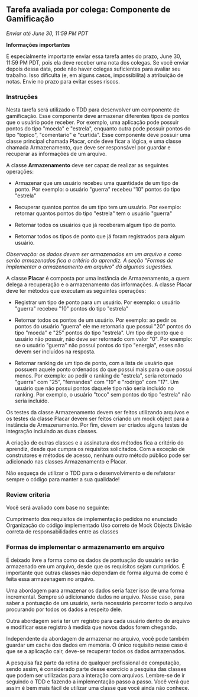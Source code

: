 ## Tarefa avaliada por colega: Componente de Gamificação

_Enviar até June 30, 11:59 PM PDT_

**Informações importantes**

É especialmente importante enviar essa tarefa antes do prazo, June 30, 11:59 PM PDT, pois ela deve receber uma nota dos colegas. Se você enviar depois dessa data, pode não haver colegas suficientes para avaliar seu trabalho. Isso dificulta (e, em alguns casos, impossibilita) a atribuição de notas. Envie no prazo para evitar esses riscos.

### Instruções

Nesta tarefa será utilizado o TDD para desenvolver um componente de gamificação. Esse componente deve armazenar diferentes tipos de pontos que o usuário pode receber. Por exemplo, uma aplicação pode possuir pontos do tipo "moeda" e "estrela", enquanto outra pode possuir pontos do tipo "topico", "comentario" e "curtida". Esse componente deve possuir uma classe principal chamada Placar, onde deve ficar a lógica, e uma classe chamada Armazenamento, que deve ser responsável por guardar e recuperar as informações de um arquivo.

A classe **Armazenamento** deve ser capaz de realizar as seguintes operações:

- Armazenar que um usuário recebeu uma quantidade de um tipo de ponto. Por exemplo: o usuário "guerra" recebeu "10" pontos do tipo "estrela"

- Recuperar quantos pontos de um tipo tem um usuário. Por exemplo: retornar quantos pontos do tipo "estrela" tem o usuário "guerra"

- Retornar todos os usuários que já receberam algum tipo de ponto.

- Retornar todos os tipos de ponto que já foram registrados para algum usuário.

_Observação: os dados devem ser armazenados em um arquivo e como serão armazenados fica a critério do aprendiz. A seção "Formas de implementar o armazenamento em arquivo" dá algumas sugestões._

A classe **Placar** é composta por uma instância de Armazenamento, a quem delega a recuperação e o armazenamento das informações. A classe Placar deve ter métodos que executam as seguintes operações:

- Registrar um tipo de ponto para um usuário. Por exemplo: o usuário "guerra" recebeu "10" pontos do tipo "estrela"

- Retornar todos os pontos de um usuário. Por exemplo: ao pedir os pontos do usuário "guerra" ele me retornaria que possui "20" pontos do tipo "moeda" e "25" pontos do tipo "estrela". Um tipo de ponto que o usuário não possuir, não deve ser retornado com valor "0". Por exemplo: se o usuário "guerra" não possui pontos do tipo "energia", esses não devem ser incluídos na resposta.

- Retornar ranking de um tipo de ponto, com a lista de usuário que possuem aquele ponto ordenados do que possui mais para o que possui menos. Por exemplo: ao pedir o ranking de "estrela", seria retornado "guerra" com "25", "fernandes" com "19" e "rodrigo" com "17". Um usuário que não possui pontos daquele tipo não seria incluído no ranking. Por exemplo, o usuário "toco" sem pontos do tipo "estrela" não seria incluído.

Os testes da classe Armazenamento devem ser feitos utilizando arquivos e os testes da classe Placar devem ser feitos criando um mock object para a instância de Armazenamento. Por fim, devem ser criados alguns testes de integração incluindo as duas classes.

A criação de outras classes e a assinatura dos métodos fica a critério do aprendiz, desde que cumpra os requisitos solicitados. Com a exceção de construtores e métodos de acesso, nenhum outro método público pode ser adicionado nas classes Armazenamento e Placar.

Não esqueça de utilizar o TDD para o desenvolvimento e de refatorar sempre o código para manter a sua qualidade!

### Review criteria 

Você será avaliado com base no seguinte:

Cumprimento dos requisitos de implementação pedidos no enunciado
Organização do código implementado
Uso correto de Mock Objects
Divisão correta de responsabilidades entre as classes

### Formas de implementar o armazenamento em arquivo 
É deixado livre a forma como os dados de pontuação do usuário serão armazenado em um arquivo, desde que os requisitos sejam cumpridos. É importante que outras classes não dependam de forma alguma de como é feita essa armazenagem no arquivo.

Uma abordagem para armazenar os dados seria fazer isso de uma forma incremental. Sempre só adicionando dados no arquivo. Nesse caso, para saber a pontuação de um usuário, seria necessário percorrer todo o arquivo procurando por todos os dados a respeito dele.

Outra abordagem seria ter um registro para cada usuário dentro do arquivo e modificar esse registro à medida que novos dados forem chegando.

Independente da abordagem de armazenar no arquivo, você pode também guardar um cache dos dados em memória. O único requisito nesse caso é que se a aplicação cair, deve-se recuperar todos os dados armazenados.

A pesquisa faz parte da rotina de qualquer profissional de computação, sendo assim, é considerado parte desse exercício a pesquisa das classes que podem ser utilizadas para a interação com arquivos. Lembre-se de ir seguindo o TDD e fazendo a implementação passo a passo. Você verá que assim é bem mais fácil de utilizar uma classe que você ainda não conhece.

